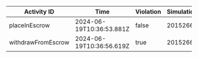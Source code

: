 | Activity ID | Time | Violation | Simulation |
| --- | --- | --- | --- |
| placeInEscrow | 2024-06-19T10:36:53.881Z | false | 2015266 |
| withdrawFromEscrow | 2024-06-19T10:36:56.619Z | true | 2015266 |
